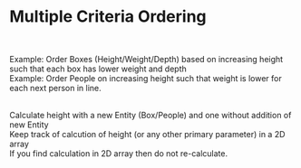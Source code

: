 <h1>Multiple Criteria Ordering</h1><br>

Example: Order Boxes (Height/Weight/Depth) based on increasing height such that each box has lower weight and depth<br>
Example: Order People on increasing height such that weight is lower for each next person in line.<br>

<br>
Calculate height with a new Entity (Box/People) and one without addition of new Entity<br>
Keep track of calcution of height (or any other primary parameter) in a 2D array<br>
If you find calculation in 2D array then do not re-calculate.

